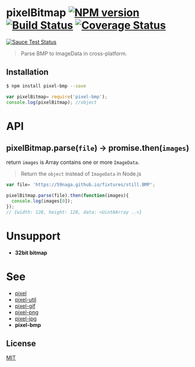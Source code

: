 # pixelBitmap [![NPM version][npm-image]][npm] [![Build Status][travis-image]][travis] [![Coverage Status][coveralls-image]][coveralls]

[![Sauce Test Status][sauce-image]][sauce]

> Parse BMP to ImageData in cross-platform.

## Installation
```bash
$ npm install pixel-bmp --save
```
```js
var pixelBitmap= require('pixel-bmp');
console.log(pixelBitmap); //object
```

# API

## pixelBitmap.parse(`file`) -> promise.then(`images`)

return `images` is Array contains one or more `ImageData`.
> Return the `object` instead of `ImageData` in Node.js

```js
var file= 'https://59naga.github.io/fixtures/still.BMP';

pixelBitmap.parse(file).then(function(images){
  console.log(images[0]);
});
// {width: 128, height: 128, data: <Uint8Array ..>}
```

# Unsupport
* __32bit bitmap__

# See
* [pixel](https://github.com/59naga/pixel/)
* [pixel-util](https://github.com/59naga/pixel-util/)
* [pixel-gif](https://github.com/59naga/pixel-gif-/)
* [pixel-png](https://github.com/59naga/pixel-png/)
* [pixel-jpg](https://github.com/59naga/pixel-jpg/)
* __pixel-bmp__

License
---
[MIT][License]

[License]: http://59naga.mit-license.org/

[sauce-image]: http://soysauce.berabou.me/u/59798/pixel-bmp.svg?large
[sauce]: https://saucelabs.com/u/59798
[npm-image]:https://img.shields.io/npm/v/pixel-bmp.svg?style=flat-square
[npm]: https://npmjs.org/package/pixel-bmp
[travis-image]: http://img.shields.io/travis/59naga/pixel-bmp.svg?style=flat-square
[travis]: https://travis-ci.org/59naga/pixel-bmp
[coveralls-image]: http://img.shields.io/coveralls/59naga/pixel-bmp.svg?style=flat-square
[coveralls]: https://coveralls.io/r/59naga/pixel-bmp?branch=master